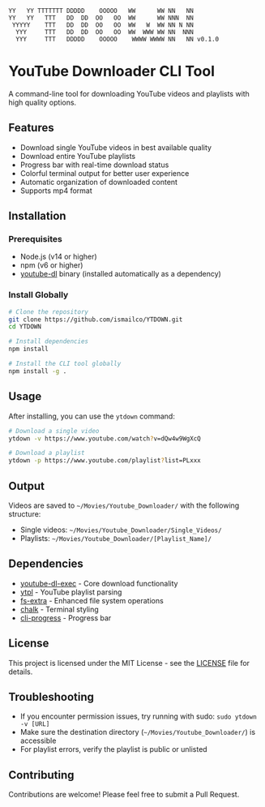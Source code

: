 ```
YY   YY TTTTTTT DDDDD    OOOOO   WW      WW NN   NN
YY   YY   TTT   DD  DD  OO   OO  WW      WW NNN  NN
 YYYYY    TTT   DD  DD  OO   OO  WW   W  WW NN N NN
  YYY     TTT   DD  DD  OO   OO  WW  WWW WW NN  NNN
  YYY     TTT   DDDDD    OOOOO    WWWW WWWW NN   NN v0.1.0
```

# YouTube Downloader CLI Tool

A command-line tool for downloading YouTube videos and playlists with high quality options.

## Features

- Download single YouTube videos in best available quality
- Download entire YouTube playlists
- Progress bar with real-time download status
- Colorful terminal output for better user experience
- Automatic organization of downloaded content
- Supports mp4 format

## Installation

### Prerequisites

- Node.js (v14 or higher)
- npm (v6 or higher)
- [youtube-dl](https://github.com/ytdl-org/youtube-dl) binary (installed automatically as a dependency)

### Install Globally

```bash
# Clone the repository
git clone https://github.com/ismailco/YTDOWN.git
cd YTDOWN

# Install dependencies
npm install

# Install the CLI tool globally
npm install -g .
```

## Usage

After installing, you can use the `ytdown` command:

```bash
# Download a single video
ytdown -v https://www.youtube.com/watch?v=dQw4w9WgXcQ

# Download a playlist
ytdown -p https://www.youtube.com/playlist?list=PLxxx
```

## Output

Videos are saved to `~/Movies/Youtube_Downloader/` with the following structure:

- Single videos: `~/Movies/Youtube_Downloader/Single_Videos/`
- Playlists: `~/Movies/Youtube_Downloader/[Playlist_Name]/`

## Dependencies

- [youtube-dl-exec](https://www.npmjs.com/package/youtube-dl-exec) - Core download functionality
- [ytpl](https://www.npmjs.com/package/ytpl) - YouTube playlist parsing
- [fs-extra](https://www.npmjs.com/package/fs-extra) - Enhanced file system operations
- [chalk](https://www.npmjs.com/package/chalk) - Terminal styling
- [cli-progress](https://www.npmjs.com/package/cli-progress) - Progress bar

## License

This project is licensed under the MIT License - see the [LICENSE](LICENSE) file for details.

## Troubleshooting

- If you encounter permission issues, try running with sudo: `sudo ytdown -v [URL]`
- Make sure the destination directory (`~/Movies/Youtube_Downloader/`) is accessible
- For playlist errors, verify the playlist is public or unlisted

## Contributing

Contributions are welcome! Please feel free to submit a Pull Request.
